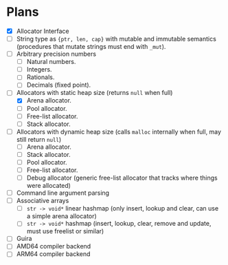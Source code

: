 # Plans

- [x] Allocator Interface
- [ ] String type as `{ptr, len, cap}` with mutable and immutable semantics (procedures that mutate strings must end with `_mut`).
- [ ] Arbitrary precision numbers
  - [ ] Natural numbers.
  - [ ] Integers.
  - [ ] Rationals.
  - [ ] Decimals (fixed point).
- [ ] Allocators with static heap size (returns `null` when full)
  - [x] Arena allocator.
  - [ ] Pool allocator.
  - [ ] Free-list allocator.
  - [ ] Stack allocator.
- [ ] Allocators with dynamic heap size (calls `malloc` internally when full, may still return `null`)
  - [ ] Arena allocator.
  - [ ] Stack allocator.
  - [ ] Pool allocator.
  - [ ] Free-list allocator.
  - [ ] Debug allocator (generic free-list allocator that tracks where things were allocated)
- [ ] Command line argument parsing
- [ ] Associative arrays
  - [ ] `str -> void*` linear hashmap (only insert, lookup and clear, can use a simple arena allocator)
  - [ ] `str -> void*` hashmap (insert, lookup, clear, remove and update, must use freelist or similar)
- [ ] Guira
- [ ] AMD64 compiler backend
- [ ] ARM64 compiler backend
